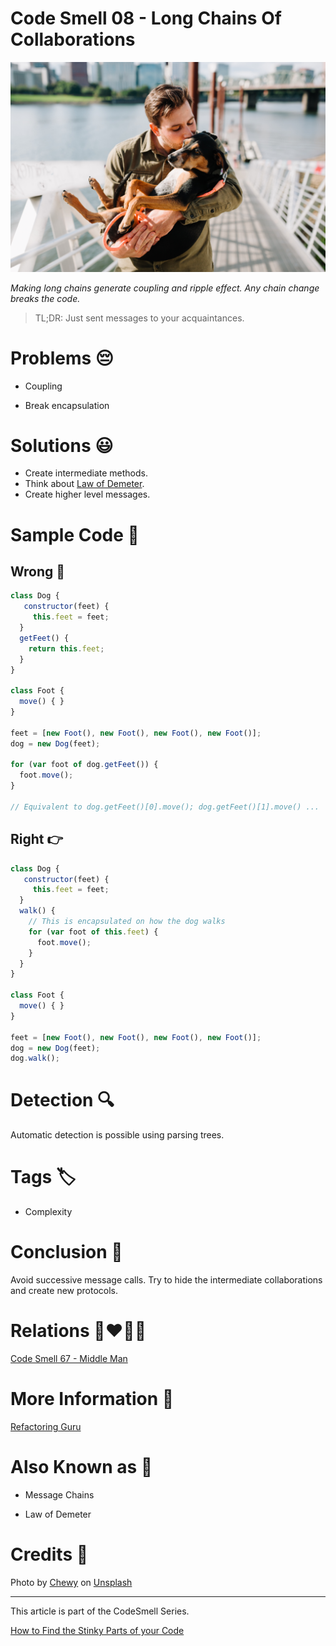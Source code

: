 # Code Smell 08 - Long Chains Of Collaborations

![Code Smell 08 - Long Chains Of Collaborations](Code%20Smell%2008%20-%20Long%20Chains%20Of%20Collaborations.jpg)

*Making long chains generate coupling and ripple effect. Any chain change breaks the code.*

> TL;DR: Just sent messages to your acquaintances. 

# Problems 😔 

- Coupling

- Break encapsulation

# Solutions 😃

- Create intermediate methods.
- Think about [Law of Demeter](https://en.wikipedia.org/wiki/Law_of_Demeter).
- Create higher level messages.

# Sample Code 📖

## Wrong 🚫

<!-- [Gist Url](https://gist.github.com/mcsee/de702945b0bb7cd80f696f8cbe19c91c) -->

```javascript
class Dog {
   constructor(feet) {
     this.feet = feet;    
  }
  getFeet() {    
    return this.feet;
  }  
}

class Foot {
  move() { }
}

feet = [new Foot(), new Foot(), new Foot(), new Foot()];
dog = new Dog(feet);

for (var foot of dog.getFeet()) {
  foot.move(); 
}

// Equivalent to dog.getFeet()[0].move(); dog.getFeet()[1].move() ...
```

## Right 👉

<!-- [Gist Url](https://gist.github.com/mcsee/b3b7d73ffb6554df2c06fce3b93a134f) -->

```javascript
class Dog {
   constructor(feet) {
     this.feet = feet;    
  }
  walk() {
    // This is encapsulated on how the dog walks
    for (var foot of this.feet) {
      foot.move(); 
    }
  }
}

class Foot {
  move() { }
}

feet = [new Foot(), new Foot(), new Foot(), new Foot()];
dog = new Dog(feet);
dog.walk();
```

# Detection 🔍

 Automatic detection is possible using parsing trees.
 
# Tags 🏷️

- Complexity
 
# Conclusion 🏁

Avoid successive message calls. Try to hide the intermediate collaborations and create new protocols.

# Relations 👩‍❤️‍💋‍👨

[Code Smell 67 - Middle Man](https://github.com/mcsee/Software-Design-Articles/tree/main/Articles/Code%20Smells/Code%20Smell%2067%20-%20Middle%20Man/readme.md)

# More Information 📕

[Refactoring Guru](https://refactoring.guru/es/smells/message-chains)

# Also Known as 🪪

- Message Chains

- Law of Demeter

# Credits 🙏

Photo by [Chewy](https://unsplash.com/@chewy) on [Unsplash](https://unsplash.com/s/photos/dog)

* * *

This article is part of the CodeSmell Series.

[How to Find the Stinky Parts of your Code](https://github.com/mcsee/Software-Design-Articles/tree/main/Articles/Code%20Smells/How%20to%20Find%20the%20Stinky%20parts%20of%20your%20Code/readme.md)